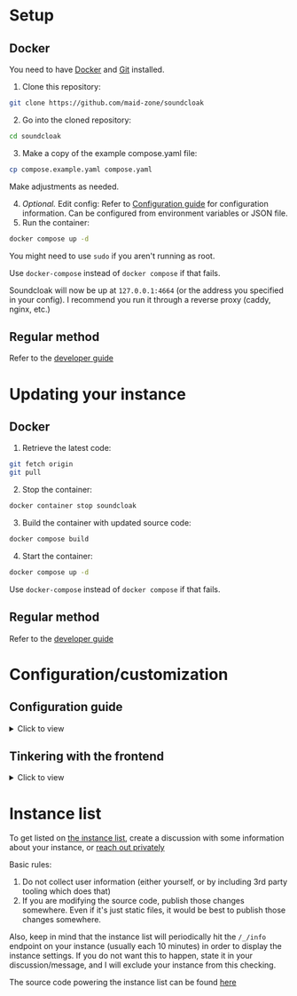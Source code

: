 # Setup

## Docker

You need to have [Docker](https://docker.com) and [Git](https://git-scm.com) installed.

1. Clone this repository:

```sh
git clone https://github.com/maid-zone/soundcloak
```

2. Go into the cloned repository:

```sh
cd soundcloak
```

3. Make a copy of the example compose.yaml file:

```sh
cp compose.example.yaml compose.yaml
```

Make adjustments as needed.

4. *Optional.* Edit config:
   Refer to [Configuration guide](#configuration-guide) for configuration information. Can be configured from environment variables or JSON file.
5. Run the container:

```sh
docker compose up -d
```

You might need to use `sudo` if you aren't running as root.

Use `docker-compose` instead of `docker compose` if that fails.

Soundcloak will now be up at `127.0.0.1:4664` (or the address you specified in your config). I recommend you run it through a reverse proxy (caddy, nginx, etc.)

## Regular method

Refer to the [developer guide](DEV_GUIDE.md#setup)

# Updating your instance

## Docker

1. Retrieve the latest code:

```sh
git fetch origin
git pull
```

2. Stop the container:

```sh
docker container stop soundcloak
```

3. Build the container with updated source code:

```sh
docker compose build
```

4. Start the container:

```sh
docker compose up -d
```

Use `docker-compose` instead of `docker compose` if that fails.

## Regular method

Refer to the [developer guide](DEV_GUIDE.md#updating-your-local-setup)

# Configuration/customization

## Configuration guide

<details>
<summary>Click to view</summary>

You can only configure in one of the two ways:

- Using config file (`soundcloak.json` in current directory // your own path and filename)
- Using environment variables (`SOUNDCLOAK_CONFIG` must be set to `FROM_ENV`!)

Some notes:

- When specifying time, specify it in seconds.


| JSON key                | Environment variable       | Default value                                                                                                                                                                                                                                            | Description                                                                                                                                                                                                                                                                                                                                                        |
| ------------------------- | ---------------------------- | ---------------------------------------------------------------------------------------------------------------------------------------------------------------------------------------------------------------------------------------------------------- | -------------------------------------------------------------------------------------------------------------------------------------------------------------------------------------------------------------------------------------------------------------------------------------------------------------------------------------------------------------------- |
| None                    | SOUNDCLOAK_CONFIG          | soundcloak.json                                                                                                                                                                                                                                          | File to load soundcloak config from. If set to `FROM_ENV`, soundcloak loads the config from environment variables.                                                                                                                                                                                                                                                  |
| GetWebProfiles          | GET_WEB_PROFILES           | true                                                                                                                                                                                                                                                     | Retrieve links users set in their profile (social media, website, etc)                                                                                                                                                                                                                                                                                             |
| DefaultPreferences      | DEFAULT_PREFERENCES        | {"Player": "hls", "ProxyStreams": false, "FullyPreloadTrack": false, "ProxyImages": false, "ParseDescriptions": true, "AutoplayNextTrack": false, "DefaultAutoplayMode": "normal", "HLSAudio": "mpeg", "RestreamAudio": "mpeg", "DownloadAudio": "mpeg"} | see /_/preferences page. [Read more](PREFERENCES.md)                                                                                                                                                                                                                                                                                                                |
| ProxyImages             | PROXY_IMAGES               | false                                                                                                                                                                                                                                                    | Enables proxying of images (user avatars, track covers etc)                                                                                                                                                                                                                                                                                                        |
| ImageCacheControl       | IMAGE_CACHE_CONTROL        | max-age=600, public, immutable                                                                                                                                                                                                                           | [Cache-Control](https://developer.mozilla.org/en-US/docs/Web/HTTP/Headers/Cache-Control) header value for proxied images. Cached for 10 minutes by default.                                                                                                                                                                                                        |
| ProxyStreams            | PROXY_STREAMS              | false                                                                                                                                                                                                                                                    | Enables proxying of song parts and hls playlist files                                                                                                                                                                                                                                                                                                              |
| Restream                | RESTREAM                   | false                                                                                                                                                                                                                                                    | Enables Restream Player in settings and the /_/restream/:author/:track endpoint. This player can be used without JavaScript. Restream also enables the button for downloading songs.                                                                                                                                                                               |
| RestreamCacheControl    | RESTREAM_CACHE_CONTROL     | max-age=3600, public, immutable                                                                                                                                                                                                                          | [Cache-Control](https://developer.mozilla.org/en-US/docs/Web/HTTP/Headers/Cache-Control) header value for restreamed songs. Cached for 1 hour by default.                                                                                                                                                                                                          |
| ClientIDTTL             | CLIENT_ID_TTL              | 4 hours                                                                                                                                                                                                                                                  | Time until ClientID cache expires. ClientID is used for authenticating with SoundCloud API                                                                                                                                                                                                                                                                         |
| UserTTL                 | USER_TTL                   | 20 minutes                                                                                                                                                                                                                                               | Time until User profile cache expires                                                                                                                                                                                                                                                                                                                              |
| UserCacheCleanDelay     | USER_CACHE_CLEAN_DELAY     | 5 minutes                                                                                                                                                                                                                                                | Time between each cleanup of the cache (to remove expired users)                                                                                                                                                                                                                                                                                                   |
| TrackTTL                | TRACK_TTL                  | 20 minutes                                                                                                                                                                                                                                               | Time until Track data cache expires                                                                                                                                                                                                                                                                                                                                |
| TrackCacheCleanDelay    | TRACK_CACHE_CLEAN_DELAY    | 5 minutes                                                                                                                                                                                                                                                | Time between each cleanup of the cache (to remove expired tracks)                                                                                                                                                                                                                                                                                                  |
| PlaylistTTL             | PLAYLIST_TTL               | 20 minutes                                                                                                                                                                                                                                               | Time until Playlist data cache expires                                                                                                                                                                                                                                                                                                                             |
| PlaylistCacheCleanDelay | PLAYLIST_CACHE_CLEAN_DELAY | 5 minutes                                                                                                                                                                                                                                                | Time between each cleanup of the cache (to remove expired playlists)                                                                                                                                                                                                                                                                                               |
| UserAgent               | USER_AGENT                 | Mozilla/5.0 (Windows NT 10.0; Win64; x64) AppleWebKit/537.36 (KHTML, like Gecko) Chrome/127.0.0.0 Safari/537.3                                                                                                                                           | User-Agent header used for requests to SoundCloud                                                                                                                                                                                                                                                                                                                  |
| DNSCacheTTL             | DNS_CACHE_TTL              | 60 minutes                                                                                                                                                                                                                                               | Time until DNS cache expires                                                                                                                                                                                                                                                                                                                                       |
| Addr                    | ADDR                       | :4664                                                                                                                                                                                                                                                    | Address and port for soundcloak to listen on                                                                                                                                                                                                                                                                                                                       |
| Prefork                 | PREFORK                    | false                                                                                                                                                                                                                                                    | Run multiple instances of soundcloak locally to be able to handle more requests. Each one will be a separate process, so they will have separate cache.                                                                                                                                                                                                            |
| TrustedProxyCheck       | TRUSTED_PROXY_CHECK        | true                                                                                                                                                                                                                                                     | Use X-Forwarded-* headers if IP is in TrustedProxies list. When disabled, those headers will blindly be used.                                                                                                                                                                                                                                                      |
| TrustedProxies          | TRUSTED_PROXIES            | []                                                                                                                                                                                                                                                       | List of IPs or IP ranges of trusted proxies                                                                                                                                                                                                                                                                                                                        |
| CodegenConfig           | CODEGEN_CONFIG             | false                                                                                                                                                                                                                                                    | Mainly needed for the dockerfile. If you enable this, and build the container (or run `soundcloakctl config codegen`) - your current config will be parsed and embedded in the code, which allows the compiler to do some more optimizations. Keep in mind that you won't be able to change the config dynamically, you will have to rebuild the container / binary |

</details>

## Tinkering with the frontend

<details>
<summary>Click to view</summary>

I will mainly talk about the static files here. Maybe about the templates too in the future

The static files are stored in `assets` folder

### Overriding files

1. Create a folder named `instance`
2. Create a file with the same name as the one you want to override
3. Put whatever you want there

### Basic theming

1. Create `instance.css` file in the `instance` folder
2. Put your CSS rules there:

```css
/* Some basic CSS to change colors of the frontend. Put your own colors here as this one probably looks horrible (I did not test it) */
:root {
    --accent: #ffffff;
    --primary: #000000;
    --secondary: #00010a;
    --0: #fafafa; /* Used for things, such as border color for buttons, etc */
    --text: green;
}
```

Refer to `assets/global.css` file for existing rules.

</details>

# Instance list

To get listed on [the instance list](https://maid.zone/soundcloak/instances.html), create a discussion with some information about your instance, or [reach out privately](https://laptopc.at)

Basic rules:

1. Do not collect user information (either yourself, or by including 3rd party tooling which does that)
2. If you are modifying the source code, publish those changes somewhere. Even if it's just static files, it would be best to publish those changes somewhere.

Also, keep in mind that the instance list will periodically hit the `/_/info` endpoint on your instance (usually each 10 minutes) in order to display the instance settings. If you do not want this to happen, state it in your discussion/message, and I will exclude your instance from this checking.

The source code powering the instance list can be found [here](https://github.com/maid-zone/soundcloak-instances)
